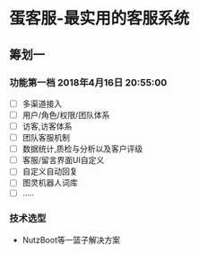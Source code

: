 # 蛋客服-最实用的客服系统
## 筹划一
### 功能第一档 2018年4月16日 20:55:00
- [ ] 多渠道接入
- [ ] 用户/角色/权限/团队体系
- [ ] 访客,访客体系
- [ ] 团队客服机制
- [ ] 数据统计,质检与分析以及客户评级
- [ ] 客服/留言界面UI自定义
- [ ] 自定义自动回复
- [ ] 图灵机器人词库
- [ ] .....
### 技术选型
- NutzBoot等一篮子解决方案